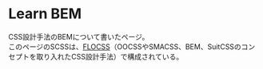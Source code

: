 # Learn BEM
CSS設計手法のBEMについて書いたページ。  
このページのSCSSは、[FLOCSS](https://github.com/hiloki/flocss)（OOCSSやSMACSS、BEM、SuitCSSのコンセプトを取り入れたCSS設計手法）で構成されている。